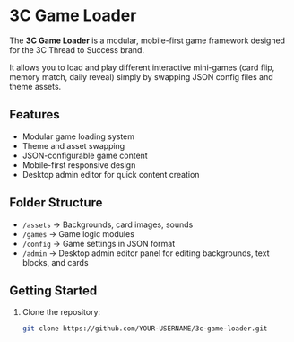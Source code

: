 # 3C Game Loader

The **3C Game Loader** is a modular, mobile-first game framework designed for the 3C Thread to Success brand.  

It allows you to load and play different interactive mini-games (card flip, memory match, daily reveal) simply by swapping JSON config files and theme assets.

## Features
- Modular game loading system
- Theme and asset swapping
- JSON-configurable game content
- Mobile-first responsive design
- Desktop admin editor for quick content creation

## Folder Structure
- `/assets` → Backgrounds, card images, sounds
- `/games` → Game logic modules
- `/config` → Game settings in JSON format
- `/admin` → Desktop admin editor panel for editing backgrounds, text blocks, and cards

## Getting Started
1. Clone the repository:
   ```bash
   git clone https://github.com/YOUR-USERNAME/3c-game-loader.git
